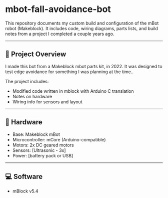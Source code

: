 # mbot-fall-avoidance-bot

This repository documents my custom build and configuration of the mBot robot (Makeblock). It includes code, wiring diagrams, parts lists, and build notes from a project I completed a couple years ago.

---

## 🧠 Project Overview

I made this bot from a Makeblock mbot parts kit, in 2022. It was designed to test edge
avoidance for something I was planning at the time.. 

The project includes:
- Modified code written in mblock with Arduino C translation
- Notes on hardware 
- Wiring info for sensors and layout
---

## 🔧 Hardware

- Base: Makeblock mBot
- Microcontroller: mCore (Arduino-compatible)
- Motors: 2x DC geared motors
- Sensors: [Ultrasonic - 3x]
- Power: [battery pack or USB]

---

## 💻 Software

- mBlock v5.4 


